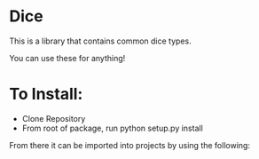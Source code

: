 # Dice

This is a library that contains common dice types.

You can use these for anything!

# To Install:
*	Clone Repository
*	From root of package, run python setup.py install

From there it can be imported into projects by using the following:
<from dicelib import dicelib>